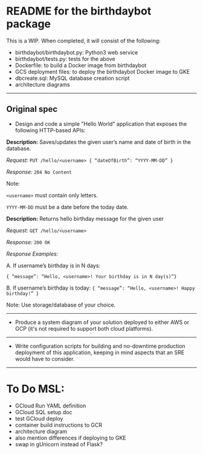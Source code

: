 # README for the birthdaybot package

This is a WIP. When completed, it will consist of the following:
* birthdaybot/birthdaybot.py: Python3 web service
* birthdaybot/tests.py: tests for the above
* Dockerfile: to build a Docker image from birthdaybot
* GCS deployment files: to deploy the birthdaybot Docker image to GKE
* dbcreate.sql: MySQL database creation script
* architecture diagrams

---

## Original spec
* Design and code a simple "Hello World" application that exposes the following
HTTP-based APIs:

**Description:** Saves/updates the given user’s name and date of birth in the database.

*Request:* `PUT /hello/<username> { “dateOfBirth”: “YYYY-MM-DD” }`

*Response:* `204 No Content`

Note:

`<username>` must contain only letters.

`YYYY-MM-DD` must be a date before the today date.

**Description:** Returns hello birthday message for the given user

*Request:* `GET /hello/<username>`

*Response:* `200 OK`

*Response Examples:*

A. If username’s birthday is in N days:

`{ “message”: “Hello, <username>! Your birthday is in N day(s)”}`

B. If username’s birthday is today:
`{ “message”: “Hello, <username>! Happy birthday!” }`

Note: Use storage/database of your choice.

---
* Produce a system diagram of your solution deployed to either AWS or GCP (it's not
required to support both cloud platforms).
---
* Write configuration scripts for building and no-downtime production deployment of
this application, keeping in mind aspects that an SRE would have to consider.
---

# To Do MSL:

* GCloud Run YAML definition
* GCloud SQL setup doc
* test GCloud deploy
* container build instructions to GCR
* architecture diagram
* also mention differences if deploying to GKE
* swap in gUnicorn instead of Flask?